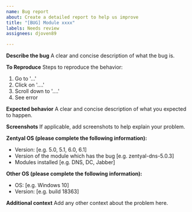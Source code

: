 ```yaml
---
name: Bug report
about: Create a detailed report to help us improve
title: "[BUG] Module xxxx"
labels: Needs review
assignees: djoven89

---
```


**Describe the bug**
A clear and concise description of what the bug is.

**To Reproduce**
Steps to reproduce the behavior:
1. Go to '...'
2. Click on '....'
3. Scroll down to '....'
4. See error

**Expected behavior**
A clear and concise description of what you expected to happen.

**Screenshots**
If applicable, add screenshots to help explain your problem.

**Zentyal OS (please complete the following information):**
 - Version: [e.g. 5.0, 5.1, 6.0, 6.1]
 - Version of the module which has the bug [e.g. zentyal-dns-5.0.3]
 - Modules installed [e.g. DNS, DC, Jabber]

**Other OS (please complete the following information):**
 - OS: [e.g. Windows 10]
 - Version: [e.g. build 18363]

**Additional context**
Add any other context about the problem here.
